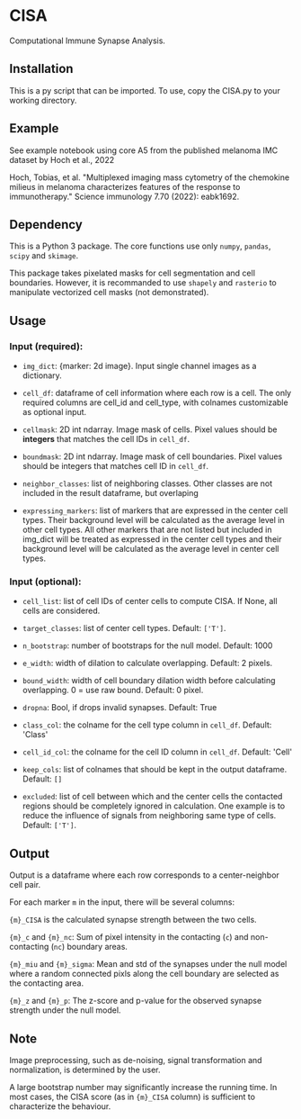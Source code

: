 # CISA
 Computational Immune Synapse Analysis.
 
## Installation

This is a py script that can be imported. To use, copy the CISA.py to your working directory.

## Example

See example notebook using core A5 from the published melanoma IMC dataset by Hoch et al., 2022

Hoch, Tobias, et al. "Multiplexed imaging mass cytometry of the chemokine milieus in melanoma characterizes features of the response to immunotherapy." Science immunology 7.70 (2022): eabk1692.

## Dependency

This is a Python 3 package. The core functions use only ```numpy```, ```pandas```, ```scipy``` and ```skimage```.

This package takes pixelated masks for cell segmentation and cell boundaries. However, it is recommanded to use `shapely` and `rasterio` to manipulate vectorized cell masks (not demonstrated).

## Usage
### Input (required):

 - ```img_dict```: {marker: 2d image}. Input single channel images as a dictionary.

 - `cell_df`: dataframe of cell information where each row is a cell. The only required columns are cell_id and cell_type, with colnames customizable as optional input.

 - `cellmask`: 2D int ndarray. Image mask of cells. Pixel values should be **integers** that matches the cell IDs in `cell_df`.

 - `boundmask`: 2D int ndarray. Image mask of cell boundaries. Pixel values should be integers that matches cell ID in `cell_df`.

 - `neighbor_classes`: list of neighboring classes. Other classes are not included in the result dataframe, but overlaping 

 - `expressing_markers`: list of markers that are expressed in the center cell types. Their background level will be calculated as the average level in other cell types. All other markers that are not listed but included in img_dict will be treated as expressed in the center cell types and their background level will be calculated as the average level in center cell types.

### Input (optional):
 - `cell_list`: list of cell IDs of center cells to compute CISA. If None, all cells are considered.

 - `target_classes`: list of center cell types. Default: `['T']`.

 - `n_bootstrap`: number of bootstraps for the null model. Default: 1000

- `e_width`: width of dilation to calculate overlapping. Default: 2 pixels.

 - `bound_width`: width of cell boundary dilation width before calculating overlapping. 0 = use raw bound. Default: 0 pixel.

 - `dropna`: Bool, if drops invalid synapses. Default: True

 - `class_col`: the colname for the cell type column in `cell_df`. Default: 'Class'

 - `cell_id_col`: the colname for the cell ID column in `cell_df`. Default: 'Cell'

 - `keep_cols`: list of colnames that should be kept in the output dataframe. Default: `[]`

 - `excluded`: list of cell between which and the center cells the contacted regions should be completely ignored in calculation. One example is to reduce the influence of signals from neighboring same type of cells. Default: `['T']`.

    
## Output
Output is a dataframe where each row corresponds to a center-neighbor cell pair.

For each marker ```m``` in the input, there will be several columns:

```{m}_CISA``` is the calculated synapse strength between the two cells.

```{m}_c``` and ```{m}_nc```: Sum of pixel intensity in the contacting (```c```) and non-contacting (```nc```) boundary areas.

```{m}_miu``` and ```{m}_sigma```: Mean and std of the synapses under the null model where a random connected pixls along the cell boundary are selected as the contacting area.

```{m}_z``` and ```{m}_p```: The z-score and p-value for the observed synapse strength under the null model.

## Note

Image preprocessing, such as de-noising, signal transformation and normalization, is determined by the user. 

A large bootstrap number may significantly increase the running time. In most cases, the CISA score (as in ```{m}_CISA``` column) is sufficient to characterize the behaviour.
